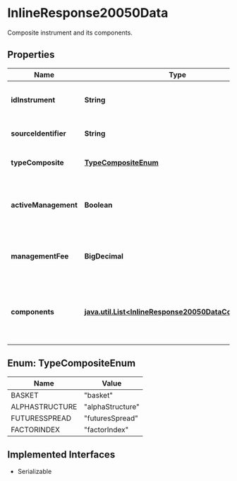 

# InlineResponse20050Data

Composite instrument and its components.

## Properties

Name | Type | Description | Notes
------------ | ------------- | ------------- | -------------
**idInstrument** | **String** | MDG identifier of the instrument. |  [optional]
**sourceIdentifier** | **String** | Identifier used in the request. |  [optional]
**typeComposite** | [**TypeCompositeEnum**](#TypeCompositeEnum) | Type of the composite instrument. |  [optional]
**activeManagement** | **Boolean** | If set to true, the composite instrument is actively managed. |  [optional]
**managementFee** | **BigDecimal** | Management fee p.a. of the composite instrument. |  [optional]
**components** | [**java.util.List&lt;InlineResponse20050DataComponents&gt;**](InlineResponse20050DataComponents.md) | Information regarding the components of the composite instrument. |  [optional]



## Enum: TypeCompositeEnum

Name | Value
---- | -----
BASKET | &quot;basket&quot;
ALPHASTRUCTURE | &quot;alphaStructure&quot;
FUTURESSPREAD | &quot;futuresSpread&quot;
FACTORINDEX | &quot;factorIndex&quot;


## Implemented Interfaces

* Serializable


